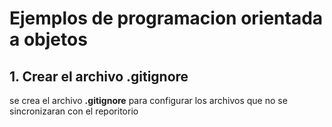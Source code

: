 # Ejemplos de programacion orientada a objetos 

## 1. Crear el archivo **.gitignore**

se crea el archivo **.gitignore** para configurar los archivos que no se sincronizaran con el reporitorio

